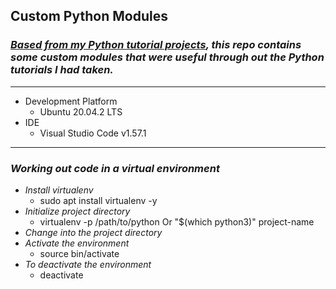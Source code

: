 ## Custom Python Modules

### _[Based from my Python tutorial projects](https://www.google.com), this repo contains some custom modules that were useful through out the Python tutorials I had taken._

---
- Development Platform
    - Ubuntu 20.04.2 LTS
- IDE
    - Visual Studio Code v1.57.1
---
### _Working out code in a virtual environment_
- *Install virtualenv*
    - sudo apt install virtualenv -y
- *Initialize project directory*
    - virtualenv -p /path/to/python Or "$(which python3)" project-name
- *Change into the project directory*
- *Activate the environment*
    - source bin/activate
- *To deactivate the environment*
    - deactivate
